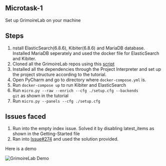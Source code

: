 ## Microtask-1

Set up GrimoireLab on your machine

## Steps

1. nstall ElasticSearch(6.8.6), Kibiter(6.8.6) and MariaDB database. Installed MariaDB seperately and used the docker file for ElasticSearch and Kibiter.
2. Cloned all the GrimoireLab repos using this [script](https://gist.github.com/vchrombie/4403193198cd79e7ee0079259311f6e8)
3. Installed all the dependencies through the Project Interpreter and set up the project structure according to the tutorial.
4. Open PyCharm and go to directory where <code>docker-compose.yml</code> is.
5. Run <code>docker-compose up</code> to run Kibiter and ElasticSearch
6. Run <code>micro.py --raw --enrich --cfg ./setup.cfg --backends git</code> as shown in the tutorial
7. Run <code>micro.py --panels --cfg ./setup.cfg</code>

## Issues faced

1. Run into the empty index issue. Solved it by disabling latest_items as shown in the Getting-Started file
2. Ran into [Issue#274](https://github.com/chaoss/grimoirelab/issues/274) and used the solution provided.

Here is a demo

![GrimoireLab Demo](GrimoireLab.gif)
